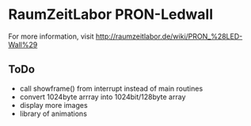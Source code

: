 # RaumZeitLabor PRON-Ledwall

For more information, visit http://raumzeitlabor.de/wiki/PRON_%28LED-Wall%29

## ToDo
* call showframe() from interrupt instead of main routines
* convert 1024byte arrray into 1024bit/128byte array
* display more images
* library of animations
